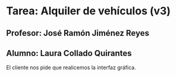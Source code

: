 # Tarea: Alquiler de vehículos (v3)
## Profesor: José Ramón Jiménez Reyes
## Alumno: Laura Collado Quirantes

El cliente nos pide que realicemos la interfaz gráfica.
